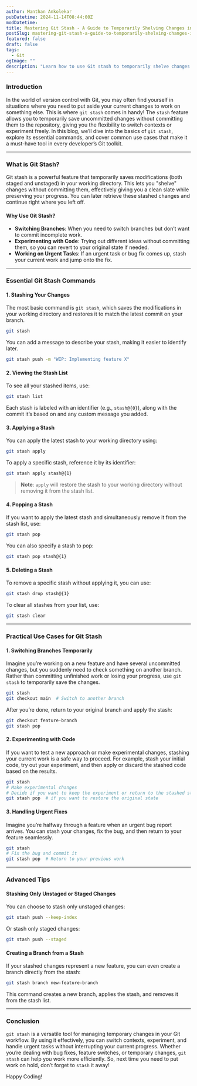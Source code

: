 ```yaml
---
author: Manthan Ankolekar
pubDatetime: 2024-11-14T08:44:00Z
modDatetime: 
title: Mastering Git Stash - A Guide to Temporarily Shelving Changes in Git
postSlug: mastering-git-stash-a-guide-to-temporarily-shelving-changes-in-git
featured: false
draft: false
tags:
  - Git
ogImage: ""
description: "Learn how to use Git stash to temporarily shelve changes in Git. This blog provides a step-by-step guide to mastering Git stash, including how to stash changes, apply stashed changes, and manage your stash."
---
```


### Introduction

In the world of version control with Git, you may often find yourself in situations where you need to put aside your current changes to work on something else. This is where `git stash` comes in handy! The `stash` feature allows you to temporarily save uncommitted changes without committing them to the repository, giving you the flexibility to switch contexts or experiment freely. In this blog, we’ll dive into the basics of `git stash`, explore its essential commands, and cover common use cases that make it a must-have tool in every developer’s Git toolkit.

---

### What is Git Stash?

Git stash is a powerful feature that temporarily saves modifications (both staged and unstaged) in your working directory. This lets you "shelve" changes without committing them, effectively giving you a clean slate while preserving your progress. You can later retrieve these stashed changes and continue right where you left off.

#### Why Use Git Stash?

- **Switching Branches**: When you need to switch branches but don’t want to commit incomplete work.
- **Experimenting with Code**: Trying out different ideas without committing them, so you can revert to your original state if needed.
- **Working on Urgent Tasks**: If an urgent task or bug fix comes up, stash your current work and jump onto the fix.

---

### Essential Git Stash Commands

#### 1. **Stashing Your Changes**

The most basic command is `git stash`, which saves the modifications in your working directory and restores it to match the latest commit on your branch.

```bash
git stash
```

You can add a message to describe your stash, making it easier to identify later.

```bash
git stash push -m "WIP: Implementing feature X"
```

#### 2. **Viewing the Stash List**

To see all your stashed items, use:

```bash
git stash list
```

Each stash is labeled with an identifier (e.g., `stash@{0}`), along with the commit it’s based on and any custom message you added.

#### 3. **Applying a Stash**

You can apply the latest stash to your working directory using:

```bash
git stash apply
```

To apply a specific stash, reference it by its identifier:

```bash
git stash apply stash@{1}
```

> **Note**: `apply` will restore the stash to your working directory without removing it from the stash list.

#### 4. **Popping a Stash**

If you want to apply the latest stash and simultaneously remove it from the stash list, use:

```bash
git stash pop
```

You can also specify a stash to pop:

```bash
git stash pop stash@{1}
```

#### 5. **Deleting a Stash**

To remove a specific stash without applying it, you can use:

```bash
git stash drop stash@{1}
```

To clear all stashes from your list, use:

```bash
git stash clear
```

---

### Practical Use Cases for Git Stash

#### 1. **Switching Branches Temporarily**

Imagine you’re working on a new feature and have several uncommitted changes, but you suddenly need to check something on another branch. Rather than committing unfinished work or losing your progress, use `git stash` to temporarily save the changes.

```bash
git stash
git checkout main  # Switch to another branch
```

After you’re done, return to your original branch and apply the stash:

```bash
git checkout feature-branch
git stash pop
```

#### 2. **Experimenting with Code**

If you want to test a new approach or make experimental changes, stashing your current work is a safe way to proceed. For example, stash your initial code, try out your experiment, and then apply or discard the stashed code based on the results.

```bash
git stash
# Make experimental changes
# Decide if you want to keep the experiment or return to the stashed state
git stash pop  # if you want to restore the original state
```

#### 3. **Handling Urgent Fixes**

Imagine you’re halfway through a feature when an urgent bug report arrives. You can stash your changes, fix the bug, and then return to your feature seamlessly.

```bash
git stash
# Fix the bug and commit it
git stash pop  # Return to your previous work
```

---

### Advanced Tips

#### Stashing Only Unstaged or Staged Changes

You can choose to stash only unstaged changes:

```bash
git stash push --keep-index
```

Or stash only staged changes:

```bash
git stash push --staged
```

#### Creating a Branch from a Stash

If your stashed changes represent a new feature, you can even create a branch directly from the stash:

```bash
git stash branch new-feature-branch
```

This command creates a new branch, applies the stash, and removes it from the stash list.

---

### Conclusion

`git stash` is a versatile tool for managing temporary changes in your Git workflow. By using it effectively, you can switch contexts, experiment, and handle urgent tasks without interrupting your current progress. Whether you’re dealing with bug fixes, feature switches, or temporary changes, `git stash` can help you work more efficiently. So, next time you need to put work on hold, don’t forget to `stash` it away!

Happy Coding!
